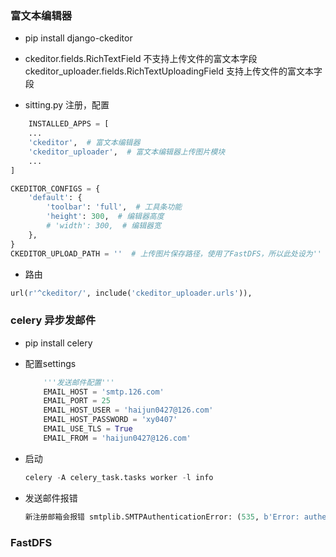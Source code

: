 ### 富文本编辑器

- pip install django-ckeditor
- ckeditor.fields.RichTextField 不支持上传文件的富文本字段
  ckeditor_uploader.fields.RichTextUploadingField 支持上传文件的富文本字段

- sitting.py 注册，配置
```python
    INSTALLED_APPS = [
    ...
    'ckeditor',  # 富文本编辑器
    'ckeditor_uploader',  # 富文本编辑器上传图片模块
    ...
]
```
```python
CKEDITOR_CONFIGS = {
    'default': {
        'toolbar': 'full',  # 工具条功能
        'height': 300,  # 编辑器高度
        # 'width': 300,  # 编辑器宽
    },
}
CKEDITOR_UPLOAD_PATH = ''  # 上传图片保存路径，使用了FastDFS，所以此处设为''
```
- 路由
```python
url(r'^ckeditor/', include('ckeditor_uploader.urls')),
```


### celery 异步发邮件

- pip install celery
- 配置settings
    ```python
        '''发送邮件配置'''
        EMAIL_HOST = 'smtp.126.com'
        EMAIL_PORT = 25
        EMAIL_HOST_USER = 'haijun0427@126.com'
        EMAIL_HOST_PASSWORD = 'xy0407'
        EMAIL_USE_TLS = True
        EMAIL_FROM = 'haijun0427@126.com'
    ```

- 启动 
    ```python
    celery -A celery_task.tasks worker -l info
    ```
- 发送邮件报错
    ```python
    新注册邮箱会报错 smtplib.SMTPAuthenticationError: (535, b'Error: authentication failed'),可以用授权码代替密码
    ``` 
    
### FastDFS
